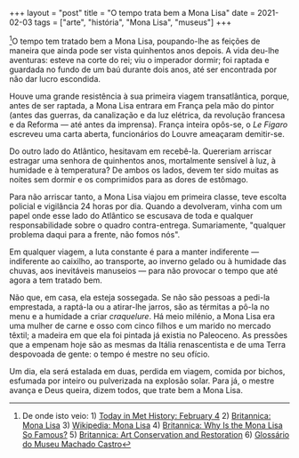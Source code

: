 +++
layout = "post"
title = "O tempo trata bem a Mona Lisa"
date = 2021-02-03
tags = ["arte", "história", "Mona Lisa", "museus"]
+++

[^1]O tempo tem tratado bem a Mona Lisa, poupando-lhe as feições de maneira que ainda pode ser vista quinhentos anos depois. A vida deu-lhe aventuras: esteve na corte do rei; viu o imperador dormir; foi raptada e guardada no fundo de um baú durante dois anos, até ser encontrada por não dar lucro escondida.

Houve uma grande resistência à sua primeira viagem transatlântica, porque, antes de ser raptada, a Mona Lisa entrara em França pela mão do pintor (antes das guerras, da canalização e da luz elétrica, da revolução francesa e da Reforma — até antes da imprensa). França inteira opôs-se, o _Le Figaro_ escreveu uma carta aberta, funcionários do Louvre ameaçaram demitir-se.

Do outro lado do Atlântico, hesitavam em recebê-la. Quereriam arriscar estragar uma senhora de quinhentos anos, mortalmente sensível à luz, à humidade e à temperatura? De ambos os lados, devem ter sido muitas as noites sem dormir e os comprimidos para as dores de estômago.

Para não arriscar tanto, a Mona Lisa viajou em primeira classe, teve escolta policial e vigilância 24 horas por dia. Quando a devolveram, vinha com um papel onde esse lado do Atlântico se escusava de toda e qualquer responsabilidade sobre o quadro contra-entrega. Sumariamente, "qualquer problema daqui para a frente, não fomos nós".

Em qualquer viagem, a luta constante é para a manter indiferente — indiferente ao caixilho, ao transporte, ao inverno gelado ou à humidade das chuvas, aos inevitáveis manuseios — para não provocar o tempo que até agora a tem tratado bem.

Não que, em casa, ela esteja sossegada. Se não são pessoas a pedi-la emprestada, a raptá-la ou a atirar-lhe jarros, são as térmitas a pô-la no menu e a humidade a criar _craquelure_. Há meio milénio, a Mona Lisa era uma mulher de carne e osso com cinco filhos e um marido no mercado têxtil; a madeira em que ela foi pintada já existia no Paleoceno. As pressões que a empenam hoje são as mesmas da Itália renascentista e de uma Terra despovoada de gente: o tempo é mestre no seu ofício.

Um dia, ela será estalada em duas, perdida em viagem, comida por bichos, esfumada por inteiro ou pulverizada na explosão solar. Para já, o mestre avança e Deus queira, dizem todos, que trate bem a Mona Lisa.

[^1]: De onde isto veio: 1) [Today in Met History: February 4](https://www.metmuseum.org/blogs/now-at-the-met/features/2013/today-in-met-history-february-4) 2) [Britannica: Mona Lisa](https://www.britannica.com/topic/Mona-Lisa-painting) 3) [Wikipedia: Mona Lisa](https://en.m.wikipedia.org/wiki/Mona_Lisa) 4) [Britannica: Why Is the Mona Lisa So Famous?](https://www.britannica.com/story/why-is-the-mona-lisa-so-famous) 5) [Britannica: Art Conservation and Restoration](https://www.britannica.com/art/art-conservation-and-restoration) 6) [Glossário do Museu Machado Castro](http://www.museumachadocastro.gov.pt/pt-PT/coleccoes/glossario/ContentList.aspx)
